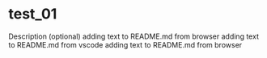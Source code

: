 # test_01
Description (optional)
adding text to README.md from browser
adding text to README.md from vscode
adding text to README.md from browser
